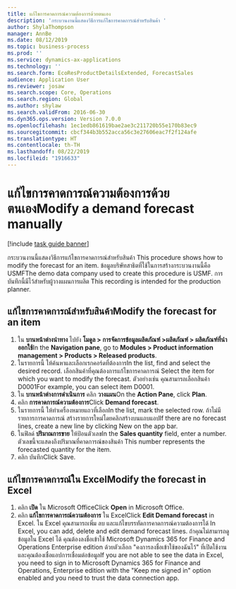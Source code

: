 ```yaml
---
title: แก้ไขการคาดการณ์ความต้องการด้วยตนเอง
description: 'กระบวนงานนี้แสดงวิธีการแก้ไขการคาดการณ์สำหรับสินค้า '
author: ShylaThompson
manager: AnnBe
ms.date: 08/12/2019
ms.topic: business-process
ms.prod: ''
ms.service: dynamics-ax-applications
ms.technology: ''
ms.search.form: EcoResProductDetailsExtended, ForecastSales
audience: Application User
ms.reviewer: josaw
ms.search.scope: Core, Operations
ms.search.region: Global
ms.author: shylaw
ms.search.validFrom: 2016-06-30
ms.dyn365.ops.version: Version 7.0.0
ms.openlocfilehash: 1ec1edb861619bae2ae3c211720b55e170b83ec9
ms.sourcegitcommit: cbcf344b3b552acca56c3e27606eac7f2f124afe
ms.translationtype: HT
ms.contentlocale: th-TH
ms.lasthandoff: 08/22/2019
ms.locfileid: "1916633"
---
```

# <a name="modify-a-demand-forecast-manually"></a><span data-ttu-id="577ca-103">แก้ไขการคาดการณ์ความต้องการด้วยตนเอง</span><span class="sxs-lookup"><span data-stu-id="577ca-103">Modify a demand forecast manually</span></span>

[!include [task guide banner](../../includes/task-guide-banner.md)]

<span data-ttu-id="577ca-104">กระบวนงานนี้แสดงวิธีการแก้ไขการคาดการณ์สำหรับสินค้า </span><span class="sxs-lookup"><span data-stu-id="577ca-104">This procedure shows how to modify the forecast for an item.</span></span> <span data-ttu-id="577ca-105">ข้อมูลบริษัทสาธิตที่ใช้ในการสร้างกระบวนงานนี้คือ USMF</span><span class="sxs-lookup"><span data-stu-id="577ca-105">The demo data company used to create this procedure is USMF.</span></span> <span data-ttu-id="577ca-106">การบันทึกนี้มีไว้สำหรับผู้วางแผนการผลิต </span><span class="sxs-lookup"><span data-stu-id="577ca-106">This recording is intended for the production planner.</span></span> 


## <a name="modify-the-forecast-for-an-item"></a><span data-ttu-id="577ca-107">แก้ไขการคาดการณ์สำหรับสินค้า</span><span class="sxs-lookup"><span data-stu-id="577ca-107">Modify the forecast for an item</span></span>
1. <span data-ttu-id="577ca-108">ใน **บานหน้าต่างนำทาง** ไปยัง **โมดูล > การจัดการข้อมูลผลิตภัณฑ์ >ผลิตภัณฑ์ > ผลิตภัณฑ์ที่นำออกใช้**</span><span class="sxs-lookup"><span data-stu-id="577ca-108">In the **Navigation pane**, go to **Modules > Product information management > Products > Released products**.</span></span>
2. <span data-ttu-id="577ca-109">ในรายการนี้ ให้ค้นหาและเลือกเรกคอร์ดที่ต้องการ</span><span class="sxs-lookup"><span data-stu-id="577ca-109">In the list, find and select the desired record.</span></span> <span data-ttu-id="577ca-110">เลือกสินค้าที่คุณต้องการแก้ไขการคาดการณ์ </span><span class="sxs-lookup"><span data-stu-id="577ca-110">Select the item for which you want to modify the forecast.</span></span> <span data-ttu-id="577ca-111">ตัวอย่างเช่น คุณสามารถเลือกสินค้า D0001</span><span class="sxs-lookup"><span data-stu-id="577ca-111">For example, you can select item D0001.</span></span>  
3. <span data-ttu-id="577ca-112">ใน **บานหน้าต่างการดำเนินการ** คลิก **วางแผน**</span><span class="sxs-lookup"><span data-stu-id="577ca-112">On the **Action Pane**, click **Plan**.</span></span>
4. <span data-ttu-id="577ca-113">คลิก **การคาดการณ์ความต้องการ**</span><span class="sxs-lookup"><span data-stu-id="577ca-113">Click **Demand forecast**.</span></span>
5. <span data-ttu-id="577ca-114">ในรายการนี้ ให้ทำเครื่องหมายแถวที่เลือก</span><span class="sxs-lookup"><span data-stu-id="577ca-114">In the list, mark the selected row.</span></span> <span data-ttu-id="577ca-115">ถ้าไม่มีรายการการคาดการณ์ สร้างรายการใหม่โดยคลิกสร้างบนแถบแอป</span><span class="sxs-lookup"><span data-stu-id="577ca-115">If there are no forecast lines, create a new line by clicking New on the app bar.</span></span>  
6. <span data-ttu-id="577ca-116">ในฟิลด์ **ปริมาณการขาย** ให้ป้อนตัวเลข</span><span class="sxs-lookup"><span data-stu-id="577ca-116">In the **Sales quantity** field, enter a number.</span></span> <span data-ttu-id="577ca-117">ตัวเลขนี้จะแสดงถึงปริมาณที่คาดการณ์ของสินค้า </span><span class="sxs-lookup"><span data-stu-id="577ca-117">This number represents the forecasted quantity for the item.</span></span>  
7. <span data-ttu-id="577ca-118">คลิก บันทึก</span><span class="sxs-lookup"><span data-stu-id="577ca-118">Click Save.</span></span>

## <a name="modify-the-forecast-in-excel"></a><span data-ttu-id="577ca-119">แก้ไขการคาดการณ์ใน Excel</span><span class="sxs-lookup"><span data-stu-id="577ca-119">Modify the forecast in Excel</span></span>
1. <span data-ttu-id="577ca-120">คลิก **เปิด** ใน Microsoft Office</span><span class="sxs-lookup"><span data-stu-id="577ca-120">Click **Open** in Microsoft Office.</span></span>
2. <span data-ttu-id="577ca-121">คลิก **แก้ไขการคาดการณ์ความต้องการ** ใน Excel</span><span class="sxs-lookup"><span data-stu-id="577ca-121">Click **Edit Demand forecast** in Excel.</span></span> <span data-ttu-id="577ca-122">ใน Excel คุณสามารถเพิ่ม ลบ และแก้ไขบรรทัดการคาดการณ์ความต้องการได้ </span><span class="sxs-lookup"><span data-stu-id="577ca-122">In Excel, you can add, delete and edit demand forecast lines.</span></span> <span data-ttu-id="577ca-123">ถ้าคุณไม่สามารถดูข้อมูลใน Excel ได้ คุณต้องลงชื่อเข้าใช้ Microsoft Dynamics 365 for Finance and Operations Enterprise edition ด้วยตัวเลือก "คงการลงชื่อเข้าใช้ของฉันไว้" ที่เปิดใช้งานและคุณต้องเชื่อแอปการเชื่อมต่อข้อมูล</span><span class="sxs-lookup"><span data-stu-id="577ca-123">If you are not able to see the data in Excel, you need to sign in to Microsoft Dynamics 365 for Finance and Operations, Enterprise edition with the "Keep me signed in" option enabled and you need to trust the data connection app.</span></span>  

